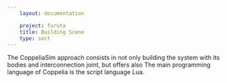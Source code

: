 ```yaml
---
    layout: documentation

    project: furuta
    title: Building Scene
    type: sect
---
```


The CoppeliaSim approach consists in not only building the system with its bodies and interconnection joint, but offers also 
The main programming language of Coppelia is the script language Lua.


<footer>
	
</footer>